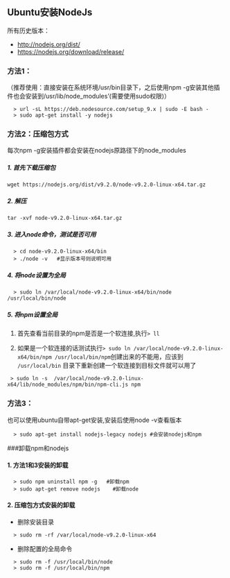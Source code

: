 ## Ubuntu安装NodeJs
所有历史版本：
- http://nodejs.org/dist/
- https://nodejs.org/download/release/

### 方法1：
（推荐使用：直接安装在系统环境/usr/bin目录下，之后使用npm -g安装其他插件也会安装到/usr/lib/node_modules’(需要使用sudo权限)）
```
  > url -sL https://deb.nodesource.com/setup_9.x | sudo -E bash -
  > sudo apt-get install -y nodejs
```

### 方法2：压缩包方式
每次npm -g安装插件都会安装在nodejs原路径下的node_modules
##### 1. 首先下载压缩包
`wget https://nodejs.org/dist/v9.2.0/node-v9.2.0-linux-x64.tar.gz`
##### 2. 解压
` tar -xvf node-v9.2.0-linux-x64.tar.gz `
##### 3. 进入node命令，测试是否可用
```
  > cd node-v9.2.0-linux-x64/bin
  > ./node -v   #显示版本号则说明可用
```
##### 4. 将node设置为全局
```
  > sudo ln /var/local/node-v9.2.0-linux-x64/bin/node /usr/local/bin/node
```
##### 5. 将npm设置全局

 1. 首先查看当前目录的npm是否是一个软连接,执行`> ll`

 2. 如果是一个软连接的话测试执行`> sudo ln /var/local/node-v9.2.0-linux-x64/bin/npm /usr/local/bin/npm`创建出来的不能用，应该到 `/usr/local/bin` 目录下重新创建一个软连接到目标文件就可以用了
 ```
  > sudo ln -s  /var/local/node-v9.2.0-linux-x64/lib/node_modules/npm/bin/npm-cli.js npm
 ```


### 方法3：
也可以使用ubuntu自带apt-get安装,安装后使用node -v查看版本
```
  > sudo apt-get install nodejs-legacy nodejs #会安装nodejs和npm
```

###卸载npm和nodejs

#### 1. 方法1和3安装的卸载
```
  > sudo npm uninstall npm -g   #卸载npm
  > sudo apt-get remove nodejs    #卸载node
```

#### 2. 压缩包方式安装的卸载
- 删除安装目录
```
  > sudo rm -rf /var/local/node-v9.2.0-linux-x64
```
- 删除配置的全局命令
```
  > sudo rm -f /usr/local/bin/node
  > sudo rm -f /usr/local/bin/npm
```

















```
